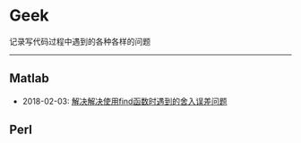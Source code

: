 # Geek
记录写代码过程中遇到的各种各样的问题

---
## Matlab
- 2018-02-03: [解决解决使用find函数时遇到的舍入误差问题](./Matlab/2018-02-03-find-roundoff-error.md)
## Perl
